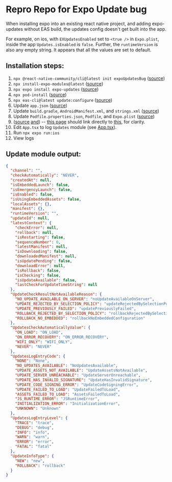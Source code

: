 # Repro Repo for Expo Update bug

When installing expo into an existing react native project, and adding expo-updates without EAS build, the updates config doesn't get built into the app.

For example, on ios, with `EXUpdatesEnabled` set to `<true />` in `Expo.plist`, inside the app `Updates.isEnabled` is `false`. Further, the `runtimeVersion` is also any empty string. It appears that all the values are set to default.

## Installation steps:

1. `npx @react-native-community/cli@latest init expoUpdatesBug` ([source](https://reactnative.dev/docs/getting-started-without-a-framework))
2. `npx install-expo-modules@latest` ([source](https://docs.expo.dev/bare/installing-expo-modules/#automatic-installation))
3. `npx expo install expo-updates` ([source](https://docs.expo.dev/bare/installing-updates/))
4. `npx pod-install` ([source](https://docs.expo.dev/bare/installing-updates/))
5. `npx eas-cli@latest update:configure` ([source](https://docs.expo.dev/bare/installing-updates/#javascript-and-json))
6. Update `app.json` ([source](https://docs.expo.dev/bare/installing-updates/#javascript-and-json))
7. Update `build.gradle`, `AndroidManifest.xml`, and `strings.xml` ([source](https://docs.expo.dev/bare/installing-updates/#android))
8. Update `Podfile.properties.json`, `Podfile`, and `Expo.plist` ([source](https://docs.expo.dev/bare/installing-updates/#ios))
9. ([source](https://docs.expo.dev/eas-update/standalone-service/#using-eas-update-without-eas-build) [and](https://docs.expo.dev/eas-update/getting-started/#configure-the-update-channel)) -- [this page](https://docs.expo.dev/eas-update/standalone-service/#using-eas-update-without-eas-build) should link directly to [this](https://docs.expo.dev/eas-update/getting-started/#configure-the-update-channel), for clarity.
10. Edit `App.tsx` to log `Updates` module (see [App.tsx](./App.tsx)).
11. Run `npx expo run:ios`
12. View logs

## Update module output:

```json
{
  "channel": "",
  "checkAutomatically": "NEVER",
  "createdAt": null,
  "isEmbeddedLaunch": false,
  "isEmergencyLaunch": false,
  "isEnabled": false,
  "isUsingEmbeddedAssets": false,
  "localAssets": {},
  "manifest": {},
  "runtimeVersion": "",
  "updateId": null,
  "latestContext": {
    "checkError": null,
    "rollback": null,
    "isRestarting": false,
    "sequenceNumber": 0,
    "latestManifest": null,
    "isDownloading": false,
    "downloadedManifest": null,
    "isUpdatePending": false,
    "downloadError": null,
    "isRollback": false,
    "isChecking": false,
    "isUpdateAvailable": false,
    "lastCheckForUpdateTimeString": null
  },
  "UpdateCheckResultNotAvailableReason": {
    "NO_UPDATE_AVAILABLE_ON_SERVER": "noUpdateAvailableOnServer",
    "UPDATE_REJECTED_BY_SELECTION_POLICY": "updateRejectedBySelectionPolicy",
    "UPDATE_PREVIOUSLY_FAILED": "updatePreviouslyFailed",
    "ROLLBACK_REJECTED_BY_SELECTION_POLICY": "rollbackRejectedBySelectionPolicy",
    "ROLLBACK_NO_EMBEDDED": "rollbackNoEmbeddedConfiguration"
  },
  "UpdatesCheckAutomaticallyValue": {
    "ON_LOAD": "ON_LOAD",
    "ON_ERROR_RECOVERY": "ON_ERROR_RECOVERY",
    "WIFI_ONLY": "WIFI_ONLY",
    "NEVER": "NEVER"
  },
  "UpdatesLogEntryCode": {
    "NONE": "None",
    "NO_UPDATES_AVAILABLE": "NoUpdatesAvailable",
    "UPDATE_ASSETS_NOT_AVAILABLE": "UpdateAssetsNotAvailable",
    "UPDATE_SERVER_UNREACHABLE": "UpdateServerUnreachable",
    "UPDATE_HAS_INVALID_SIGNATURE": "UpdateHasInvalidSignature",
    "UPDATE_CODE_SIGNING_ERROR": "UpdateCodeSigningError",
    "UPDATE_FAILED_TO_LOAD": "UpdateFailedToLoad",
    "ASSETS_FAILED_TO_LOAD": "AssetsFailedToLoad",
    "JS_RUNTIME_ERROR": "JSRuntimeError",
    "INITIALIZATION_ERROR": "InitializationError",
    "UNKNOWN": "Unknown"
  },
  "UpdatesLogEntryLevel": {
    "TRACE": "trace",
    "DEBUG": "debug",
    "INFO": "info",
    "WARN": "warn",
    "ERROR": "error",
    "FATAL": "fatal"
  },
  "UpdateInfoType": {
    "NEW": "new",
    "ROLLBACK": "rollback"
  }
}
```
